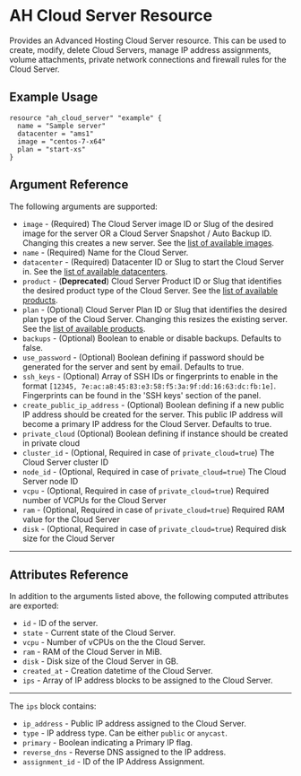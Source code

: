 # AH Cloud Server Resource

Provides an Advanced Hosting Cloud Server resource. This can be used to create, modify, delete Cloud Servers, manage IP address assignments, volume attachments, private network connections and firewall rules for the Cloud Server.

## Example Usage

```hcl
resource "ah_cloud_server" "example" {
  name = "Sample server"
  datacenter = "ams1"
  image = "centos-7-x64"
  plan = "start-xs"
}
```

## Argument Reference

The following arguments are supported:

* `image` - (Required) The Cloud Server image ID or Slug of the desired image for the server OR a Cloud Server Snapshot / Auto Backup ID. Changing this creates a new server. See the [list of available images](https://websa.advancedhosting.com/slugs).
* `name` - (Required) Name for the Cloud Server.
* `datacenter` - (Required) Datacenter ID or Slug to start the Cloud Server in. See the [list of available datacenters](https://websa.advancedhosting.com/slugs).
* `product` - (**Deprecated**) Cloud Server Product ID or Slug that identifies the desired product type of the Cloud Server. See the [list of available products](https://websa.advancedhosting.com/slugs).
* `plan` - (Optional) Cloud Server Plan ID or Slug that identifies the desired plan type of the Cloud Server. Changing this resizes the existing server. See the [list of available products](https://websa.advancedhosting.com/slugs).
* `backups` - (Optional) Boolean to enable or disable backups. Defaults to false.
* `use_password` - (Optional) Boolean defining if password should be generated for the server and sent by email. Defaults to true.
* `ssh_keys` - (Optional) Array of SSH IDs or fingerprints to enable in
   the format `[12345, 7e:ac:a8:45:83:e3:58:f5:3a:9f:dd:16:63:dc:fb:1e]`. Fingerprints can be found in the 'SSH keys' section of the panel.
* `create_public_ip_address` - (Optional) Boolean defining if a new public IP address should be created for the server. This public IP address will become a primary IP address for the Cloud Server. Defaults to true.
* `private_cloud` (Optional) Boolean defining if instance should be created in private cloud
* `cluster_id` - (Optional, Required in case of `private_cloud=true`) The Cloud Server cluster ID
* `node_id` - (Optional, Required in case of `private_cloud=true`) The Cloud Server node ID
* `vcpu` - (Optional, Required in case of `private_cloud=true`) Required number of VCPUs for the Cloud Server  
* `ram` - (Optional, Required in case of `private_cloud=true`) Required RAM value for the Cloud Server 
* `disk` - (Optional, Required in case of `private_cloud=true`) Required disk size for the Cloud Server 

---

## Attributes Reference

In addition to the arguments listed above, the following computed attributes are exported:

* `id` - ID of the server.
* `state` - Current state of the Cloud Server.
* `vcpu` - Number of vCPUs on the the Cloud Server.
* `ram` - RAM of the Cloud Server in MiB.
* `disk` - Disk size of the Cloud Server in GB.
* `created_at` - Creation datetime of the Cloud Server.
* `ips` -  Array of IP address blocks to be assigned to the Cloud Server.

---

The `ips` block contains:
* `ip_address` - Public IP address assigned to the Cloud Server.
* `type` - IP address type. Can be either `public` or `anycast`.
* `primary` - Boolean indicating a Primary IP flag.
* `reverse_dns` - Reverse DNS assigned to the IP address.
* `assignment_id` - ID of the IP Address Assignment.
